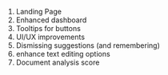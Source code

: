 1. Landing Page
2. Enhanced dashboard
3. Tooltips for buttons
4. UI/UX improvements
5. Dismissing suggestions (and remembering)
6. enhance text editing options
7. Document analysis score
